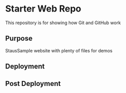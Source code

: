 # Starter Web Repo

This repository is for showing how Git and GitHub work

## Purpose

StausSample website with plenty of files for demos


## Deployment

## Post Deployment


